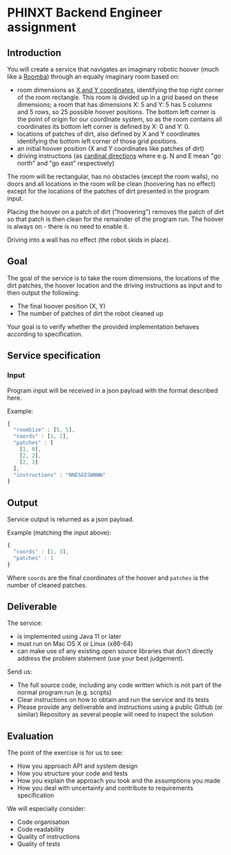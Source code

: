 PHINXT Backend Engineer assignment
==========================================

## Introduction

You will create a service that navigates an imaginary robotic hoover (much like a [Roomba](https://en.wikipedia.org/wiki/Roomba)) 
through an equally imaginary room based on:

* room dimensions as [X and Y coordinates](https://en.wikipedia.org/wiki/Cartesian_coordinate_system), identifying the top right corner of the room rectangle. This room is divided up in a grid based on these dimensions; a room that has dimensions X: 5 and Y: 5 has 5 columns and 5 rows, so 25 possible hoover positions. The bottom left corner is the point of origin for our coordinate system, so as the room contains all coordinates its bottom left corner is defined by X: 0 and Y: 0.
* locations of patches of dirt, also defined by X and Y coordinates identifying the bottom left corner of those grid positions.
* an initial hoover position (X and Y coordinates like patches of dirt)
* driving instructions (as [cardinal directions](https://en.wikipedia.org/wiki/Cardinal_direction) where e.g. N and E mean "go north" and "go east" respectively) 

The room will be rectangular, has no obstacles (except the room walls), no doors and all locations in the room will be clean (hoovering has no effect) except for the locations of the patches of dirt presented in the program input.

Placing the hoover on a patch of dirt ("hoovering") removes the patch of dirt so that patch is then clean for the remainder of the program run. The hoover is always on - there is no need to enable it.

Driving into a wall has no effect (the robot skids in place).

## Goal

The goal of the service is to take the room dimensions, the locations of the dirt patches, the hoover location and the driving instructions as input and to then output the following:

* The final hoover position (X, Y)
* The number of patches of dirt the robot cleaned up

Your goal is to verify whether the provided implementation behaves according to specification.

## Service specification

### Input

Program input will be received in a json payload with the format described here.

Example:

```javascript
{
  "roomSize" : [5, 5],
  "coords" : [1, 2],
  "patches" : [
    [1, 0],
    [2, 2],
    [2, 3]
  ],
  "instructions" : "NNESEESWNWW"
}
```

## Output

Service output is returned as a json payload.

Example (matching the input above):

```javascript
{
  "coords" : [1, 3],
  "patches" : 1
}
```
Where `coords` are the final coordinates of the hoover and `patches` is the number of cleaned patches.

## Deliverable

The service:

* is implemented using Java 11 or later 
* must run on Mac OS X or Linux (x86-64) 
* can make use of any existing open source libraries that don't directly address the problem statement (use your best judgement).

Send us:

* The full source code, including any code written which is not part of the normal program run (e.g. scripts)
* Clear instructions on how to obtain and run the service and its tests
* Please provide any deliverable and instructions using a public Github (or similar) Repository as several people will need to inspect the solution

## Evaluation

The point of the exercise is for us to see: 

- How you approach API and system design
- How you structure your code and tests
- How you explain the approach you took and the assumptions you made
- How you deal with uncertainty and contribute to requirements specification 

We will especially consider:

* Code organisation
* Code readability 
* Quality of instructions
* Quality of tests
